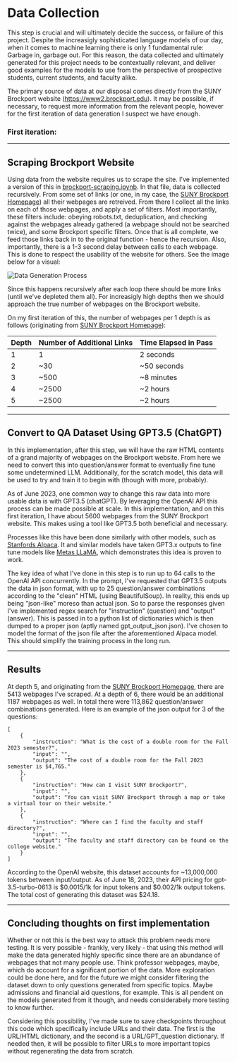 # Data Collection

This step is crucial and will ultimately decide the success, or failure of this project. Despite the increasigly sophisticated language models of our day, when it comes to machine learning there is only 1 fundamental rule: Garbage in, garbage out. For this reason, the data collected and ultimately generated for this project needs to be contextually relevant, and deliver good examples for the models to use from the perspective of prospective students, current students, and faculty alike.

The primary source of data at our disposal comes directly from the SUNY Brockport website (https://www2.brockport.edu). It may be possible, if necessary, to request more information from the relevant people, however for the first iteration of data generation I suspect we have enough.

### **First iteration:**

---
## Scraping Brockport Website

Using data from the website requires us to scrape the site. I've implemented a version of this in [brockport-scraping.ipynb](brockport-scraping.ipynb). In that file, data is collected recursively. From some set of links (or one, in my case, the [SUNY Brockport Homepage](https://www2.brockport.edu/)) all their webpages are retreived. From there I collect all the links on each of those webpages, and apply a set of filters. Most importantly, these filters include: obeying robots.txt, deduplication, and checking against the webpages already gathered (a webpage should not be searched twice), and some Brockport specific filters. Once that is all complete, we feed those links back in to the original function - hence the recursion. Also, importantly, there is a 1-3 second delay between calls to each webpage. This is done to respect the usability of the website for others. See the image below for a visual:

![Data Generation Process](https://i.ibb.co/JQjCLYm/cycle.png)

Since this happens recursively after each loop there should be more links (until we've depleted them all). For increasigly high depths then we should approach the true number of webpages on the Brockport website. 

On my first iteration of this, the number of webpages per 1 depth is as follows (originating from [SUNY Brockport Homepage](https://www2.brockport.edu/)):

| Depth | Number of Additional Links | Time Elapsed in Pass |
|-------|----------------------------|----------------------|
| 1     | 1                          | 2 seconds            |
| 2     | ~30                        | ~50 seconds          |
| 3     | ~500                       | ~8 minutes           |
| 4     | ~2500                      | ~2 hours             |
| 5     | ~2500                      | ~2 hours             |

---
## Convert to QA Dataset Using GPT3.5 (ChatGPT)

In this implementation, after this step, we will have the raw HTML contents of a grand majority of webpages on the Brockport website. From here we need to convert this into question/answer format to eventually fine tune some undetermined LLM. Additionally, for the scratch model, this data will be used to try and train it to begin with (though with more, probably). 

As of June 2023, one common way to change this raw data into more usable data is with GPT3.5 (chatGPT). By leveraging the OpenAI API this process can be made possible at scale. In this implementation, and on this first iteration, I have about 5600 webpages from the SUNY Brockport website. This makes using a tool like GPT3.5 both beneficial and necessary. 

Processes like this have been done similarly with other models, such as [Stanfords Alpaca](https://github.com/tatsu-lab/stanford_alpaca). It and similar models have taken GPT3.x outputs to fine tune models like [Metas LLaMA](https://github.com/facebookresearch/llama), which demonstrates this idea is proven to work.

The key idea of what I've done in this step is to run up to 64 calls to the OpenAI API concurrently. In the prompt, I've requested that GPT3.5 outputs the data in json format, with up to 25 question/answer combinations according to the "clean" HTML (using BeautifulSoup). In reality, this ends up being "json-like" moreso than actual json. So to parse the responses given I've implemented regex search for "instruction" (question) and "output" (answer). This is passed in to a python list of dictionaries which is then dumped to a proper json (aptly named gpt_output_json.json). I've chosen to model the format of the json file after the aforementioned Alpaca model. This should simplify the training process in the long run.

---
## Results

At depth 5, and originating from the [SUNY Brockport Homepage](https://www2.brockport.edu/), there are 5413 webpages I've scraped. At a depth of 6, there would be an additional 1187 webpages as well. In total there were 113,862 question/answer combinations generated. Here is an example of the json output for 3 of the questions:

```
[
    {
        "instruction": "What is the cost of a double room for the Fall 2023 semester?",
        "input": "",
        "output": "The cost of a double room for the Fall 2023 semester is $4,765."
    },
    {
        "instruction": "How can I visit SUNY Brockport?",
        "input": "",
        "output": "You can visit SUNY Brockport through a map or take a virtual tour on their website."
    },
    {
        "instruction": "Where can I find the faculty and staff directory?",
        "input": "",
        "output": "The faculty and staff directory can be found on the college website."
    }
]
```

According to the OpenAI website, this dataset accounts for ~13,000,000 tokens between input/output. As of June 18, 2023, their API pricing for gpt-3.5-turbo-0613 is $0.0015/1k for input tokens and $0.002/1k output tokens. The total cost of generating this dataset was $24.18.

---
## Concluding thoughts on first implementation

Whether or not this is the best way to attack this problem needs more testing. It is very possible - frankly, very likely - that using this method will make the data generated highly specific since there are an abundance of webpages that not many people use. Think professor webpages, maybe, which do account for a significant portion of the data. More exploration could be done here, and for the future we might consider filtering the dataset down to only questions generated from specific topics. Maybe admissions and financial aid questions, for example. This is all pendent on the models generated from it though, and needs considerabely more testing to know further.

Considering this possibility, I've made sure to save checkpoints throughout this code which specifically include URLs and their data. The first is the URL/HTML dictionary, and the second is a URL/GPT_question dictionary. If needed then, it will be possible to filter URLs to more important topics without regenerating the data from scratch.
